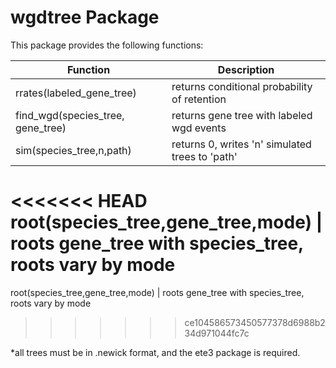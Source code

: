 # wgdtree Package

This package provides the following functions:


Function | Description
-------- | -----------
rrates(labeled_gene_tree) |  returns conditional probability of retention
find_wgd(species_tree, gene_tree) |  returns gene tree with labeled wgd events
sim(species_tree,n,path) | returns 0, writes 'n' simulated trees to 'path'
<<<<<<< HEAD
root(species_tree,gene_tree,mode) | roots gene_tree with species_tree, roots vary by mode        
=======
root(species_tree,gene_tree,mode) | roots gene_tree with species_tree, roots vary by mode
       
>>>>>>> ce104586573450577378d6988b234d971044fc7c
        
*all trees must be in .newick format, and the ete3 package is required.
